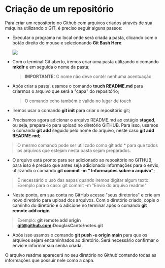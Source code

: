 # Criação de um repositório



Para criar um repositório no Github com arquivos criados através de sua máquina utilizando o GIT, é preciso seguir alguns passos:



- Executar o programa no local onde será criada a pasta, clicando com o botão direito do mouse e selecionando **Git Bash Here**:
  
  ![](C:\Users\dougl\AppData\Roaming\marktext\images\2022-01-06-17-08-25-image.png)

- Com o terminal Git aberto, iremos criar uma pasta utilizando o comando **mkdir** e em seguida o nome da pasta;
  
  > **IMPORTANTE:** O nome não deve contér nenhuma acentuação



- Após criar a pasta, usamos o comando **touch README.md** para criarmos o arquivo que será a "capa" do repositório;
  
  > O comando echo também é valido no lugar de touch
  
  

- Iremos usar o comando **git init** para criar o repositório git;



- Precisamos agora adicionar o arquivo README.md ao estágio **staged**, ou seja, prepara-lo para upload no diretório GITHUB. Para isso, usamos o comando **git add**  seguido pelo nome do arquivo, neste caso **git add README.md**;

> O mesmo comando pode ser utilizado como git add * para que todos os arquivos que estejam nesta pasta sejam preparados.



- O arquivo está pronto para ser adicionado ao repositório no GITHUB, para isso é preciso que antes seja adicionado informações para o envio, utilizando o comando **git commit -m " Informações sobre o arquivo"**;

> É necessário o uso das aspas quando iremos digitar algum texto. Exemplo para o caso: git commit -m "Envio do arquivo readme"



- Neste ponto, em sua conta no GitHub acesse "seus diretorios" e crie um novo diretório para upload dos arquivos. Com o diretório criado, copie o caminho do diretório e o adicione no terminar após o comando **git remote add origin** 

> Exemplo: **git remote add origin git@github.com:DouglasCanto/notes.git**



- Após isso usamos o comando **git push -u origin main** para que os arquivos sejam encaminhados ao diretório. Será necessário confirmar o envio e informar sua senha criada.



O arquivo readme aparecerá no seu diretório no Github contendo todas as informações que possuir nele como a capa.


